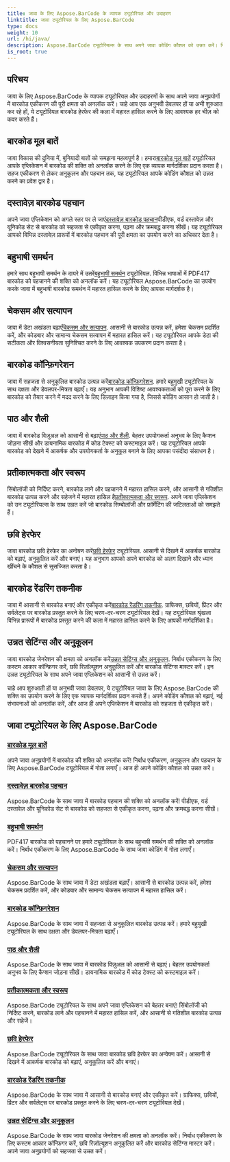 ```yaml
---
title: जावा के लिए Aspose.BarCode के व्यापक ट्यूटोरियल और उदाहरण
linktitle: जावा ट्यूटोरियल के लिए Aspose.BarCode
type: docs
weight: 10
url: /hi/java/
description: Aspose.BarCode ट्यूटोरियल्स के साथ अपने जावा कोडिंग कौशल को उन्नत करें। निर्बाध एकीकरण, अनुकूलन और पहचान को अनलॉक करें। आज ही बारकोड की शक्ति के बारे में जानें।
is_root: true
---
```

## परिचय

जावा के लिए Aspose.BarCode के व्यापक ट्यूटोरियल और उदाहरणों के साथ अपने जावा अनुप्रयोगों में बारकोड एकीकरण की पूरी क्षमता को अनलॉक करें। चाहे आप एक अनुभवी डेवलपर हों या अभी शुरुआत कर रहे हों, ये ट्यूटोरियल बारकोड हेरफेर की कला में महारत हासिल करने के लिए आवश्यक हर चीज़ को कवर करते हैं।

## बारकोड मूल बातें

 जावा विकास की दुनिया में, बुनियादी बातों को समझना महत्वपूर्ण है। हमारा[बारकोड मूल बातें](./barcode-basics/) ट्यूटोरियल आपके एप्लिकेशन में बारकोड की शक्ति को अनलॉक करने के लिए एक व्यापक मार्गदर्शिका प्रदान करता है। सहज एकीकरण से लेकर अनुकूलन और पहचान तक, यह ट्यूटोरियल आपके कोडिंग कौशल को उन्नत करने का प्रवेश द्वार है।

## दस्तावेज़ बारकोड पहचान

 अपने जावा एप्लिकेशन को अगले स्तर पर ले जाएं[दस्तावेज़ बारकोड पहचान](./document-barcode-recognition/)पीडीएफ, वर्ड दस्तावेज़ और यूनिकोड सेट से बारकोड को सहजता से एकीकृत करना, पढ़ना और क्रमबद्ध करना सीखें। यह ट्यूटोरियल आपको विभिन्न दस्तावेज़ प्रारूपों में बारकोड पहचान की पूरी क्षमता का उपयोग करने का अधिकार देता है।

## बहुभाषी समर्थन

 हमारे साथ बहुभाषी समर्थन के दायरे में उतरें[बहुभाषी समर्थन](./multilingual-support/) ट्यूटोरियल. विभिन्न भाषाओं में PDF417 बारकोड को पहचानने की शक्ति को अनलॉक करें। यह ट्यूटोरियल Aspose.BarCode का उपयोग करके जावा में बहुभाषी बारकोड समर्थन में महारत हासिल करने के लिए आपका मार्गदर्शक है।

## चेकसम और सत्यापन

 जावा में डेटा अखंडता बढ़ाएँ[चेकसम और सत्यापन](./checksum-and-validation/). आसानी से बारकोड उत्पन्न करें, हमेशा चेकसम प्रदर्शित करें, और कोडबार और सामान्य चेकसम सत्यापन में महारत हासिल करें। यह ट्यूटोरियल आपके डेटा की सटीकता और विश्वसनीयता सुनिश्चित करने के लिए आवश्यक उपकरण प्रदान करता है।

## बारकोड कॉन्फ़िगरेशन

 जावा में सहजता से अनुकूलित बारकोड उत्पन्न करें[बारकोड कॉन्फ़िगरेशन](./barcode-configuration/). हमारे बहुमुखी ट्यूटोरियल के साथ दक्षता और डेवलपर-मित्रता बढ़ाएँ। यह अनुभाग आपकी विशिष्ट आवश्यकताओं को पूरा करने के लिए बारकोड को तैयार करने में मदद करने के लिए डिज़ाइन किया गया है, जिससे कोडिंग आसान हो जाती है।

## पाठ और शैली

जावा में बारकोड विज़ुअल को आसानी से बढ़ाएं[पाठ और शैली](./text-and-styling/). बेहतर उपयोगकर्ता अनुभव के लिए कैप्शन जोड़ना सीखें और डायनामिक बारकोड में कोड टेक्स्ट को कस्टमाइज़ करें। यह ट्यूटोरियल आपके बारकोड को देखने में आकर्षक और उपयोगकर्ता के अनुकूल बनाने के लिए आपका पसंदीदा संसाधन है।

## प्रतीकात्मकता और स्वरूप

 सिंबोलॉजी को निर्दिष्ट करने, बारकोड लाने और पहचानने में महारत हासिल करने, और आसानी से गतिशील बारकोड उत्पन्न करने और सहेजने में महारत हासिल है[प्रतीकात्मकता और स्वरूप](./symbology-and-format/). अपने जावा एप्लिकेशन को उन ट्यूटोरियल्स के साथ उन्नत करें जो बारकोड सिम्बोलॉजी और फ़ॉर्मेटिंग की जटिलताओं को समझते हैं।

## छवि हेरफेर

 जावा बारकोड छवि हेरफेर का अन्वेषण करें[छवि हेरफेर](./image-manipulation/) ट्यूटोरियल. आसानी से दिखने में आकर्षक बारकोड को बढ़ाएं, अनुकूलित करें और बनाएं। यह अनुभाग आपको अपने बारकोड को अलग दिखाने और ध्यान खींचने के कौशल से सुसज्जित करता है।

## बारकोड रेंडरिंग तकनीक

 जावा में आसानी से बारकोड बनाएं और एकीकृत करें[बारकोड रेंडरिंग तकनीक](./barcode-rendering-techniques/). ग्राफिक्स, छवियों, प्रिंटर और सर्वलेट्स पर बारकोड प्रस्तुत करने के लिए चरण-दर-चरण ट्यूटोरियल देखें। यह ट्यूटोरियल श्रृंखला विभिन्न प्रारूपों में बारकोड प्रस्तुत करने की कला में महारत हासिल करने के लिए आपकी मार्गदर्शिका है।

## उन्नत सेटिंग्स और अनुकूलन

जावा बारकोड जेनरेशन की क्षमता को अनलॉक करें[उन्नत सेटिंग्स और अनुकूलन](./advanced-settings-and-optimization/). निर्बाध एकीकरण के लिए कस्टम आकार कॉन्फ़िगर करें, छवि रिज़ॉल्यूशन अनुकूलित करें और बारकोड सेटिंग्स मास्टर करें। इन उन्नत ट्यूटोरियल के साथ अपने जावा एप्लिकेशन को आसानी से उन्नत करें।

चाहे आप शुरुआती हों या अनुभवी जावा डेवलपर, ये ट्यूटोरियल जावा के लिए Aspose.BarCode की शक्ति का उपयोग करने के लिए एक व्यापक मार्गदर्शिका प्रदान करते हैं। अपने कोडिंग कौशल को बढ़ाएं, नई संभावनाओं को अनलॉक करें, और आज ही अपने एप्लिकेशन में बारकोड को सहजता से एकीकृत करें।

##  जावा ट्यूटोरियल के लिए Aspose.BarCode
### [बारकोड मूल बातें](./barcode-basics/)
अपने जावा अनुप्रयोगों में बारकोड की शक्ति को अनलॉक करें! निर्बाध एकीकरण, अनुकूलन और पहचान के लिए Aspose.BarCode ट्यूटोरियल में गोता लगाएँ। आज ही अपने कोडिंग कौशल को उन्नत करें।
### [दस्तावेज़ बारकोड पहचान](./document-barcode-recognition/)
Aspose.BarCode के साथ जावा में बारकोड पहचान की शक्ति को अनलॉक करें! पीडीएफ, वर्ड दस्तावेज़ और यूनिकोड सेट से बारकोड को सहजता से एकीकृत करना, पढ़ना और क्रमबद्ध करना सीखें।
### [बहुभाषी समर्थन](./multilingual-support/)
PDF417 बारकोड को पहचानने पर हमारे ट्यूटोरियल के साथ बहुभाषी समर्थन की शक्ति को अनलॉक करें। निर्बाध एकीकरण के लिए Aspose.BarCode के साथ जावा कोडिंग में गोता लगाएँ।
### [चेकसम और सत्यापन](./checksum-and-validation/)
Aspose.BarCode के साथ जावा में डेटा अखंडता बढ़ाएँ। आसानी से बारकोड उत्पन्न करें, हमेशा चेकसम प्रदर्शित करें, और कोडबार और सामान्य चेकसम सत्यापन में महारत हासिल करें। 
### [बारकोड कॉन्फ़िगरेशन](./barcode-configuration/)
Aspose.BarCode के साथ जावा में सहजता से अनुकूलित बारकोड उत्पन्न करें। हमारे बहुमुखी ट्यूटोरियल के साथ दक्षता और डेवलपर-मित्रता बढ़ाएँ।
### [पाठ और शैली](./text-and-styling/)
Aspose.BarCode के साथ जावा में बारकोड विज़ुअल को आसानी से बढ़ाएं। बेहतर उपयोगकर्ता अनुभव के लिए कैप्शन जोड़ना सीखें। डायनामिक बारकोड में कोड टेक्स्ट को कस्टमाइज़ करें।
### [प्रतीकात्मकता और स्वरूप](./symbology-and-format/)
Aspose.BarCode ट्यूटोरियल के साथ अपने जावा एप्लिकेशन को बेहतर बनाएं! सिंबोलॉजी को निर्दिष्ट करने, बारकोड लाने और पहचानने में महारत हासिल करें, और आसानी से गतिशील बारकोड उत्पन्न और सहेजें।
### [छवि हेरफेर](./image-manipulation/)
Aspose.BarCode ट्यूटोरियल के साथ जावा बारकोड छवि हेरफेर का अन्वेषण करें। आसानी से दिखने में आकर्षक बारकोड को बढ़ाएं, अनुकूलित करें और बनाएं।
### [बारकोड रेंडरिंग तकनीक](./barcode-rendering-techniques/)
Aspose.BarCode के साथ जावा में आसानी से बारकोड बनाएं और एकीकृत करें। ग्राफिक्स, छवियों, प्रिंटर और सर्वलेट्स पर बारकोड प्रस्तुत करने के लिए चरण-दर-चरण ट्यूटोरियल देखें।
### [उन्नत सेटिंग्स और अनुकूलन](./advanced-settings-and-optimization/)
Aspose.BarCode के साथ जावा बारकोड जेनरेशन की क्षमता को अनलॉक करें। निर्बाध एकीकरण के लिए कस्टम आकार कॉन्फ़िगर करें, छवि रिज़ॉल्यूशन अनुकूलित करें और बारकोड सेटिंग्स मास्टर करें। अपने जावा अनुप्रयोगों को सहजता से उन्नत करें।